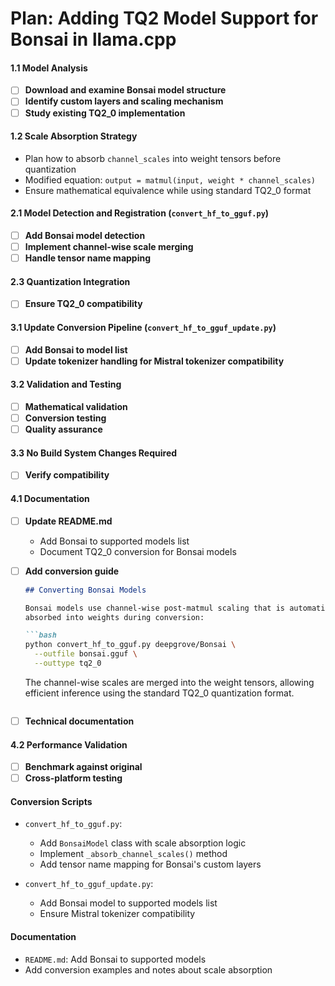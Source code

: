 # Plan: Adding TQ2 Model Support for Bonsai in llama.cpp

#### 1.1 Model Analysis
- [ ] **Download and examine Bonsai model structure**
- [ ] **Identify custom layers and scaling mechanism**
- [ ] **Study existing TQ2_0 implementation**
#### 1.2 Scale Absorption Strategy
  - Plan how to absorb `channel_scales` into weight tensors before quantization
  - Modified equation: `output = matmul(input, weight * channel_scales)`
  - Ensure mathematical equivalence while using standard TQ2_0 format
#### 2.1 Model Detection and Registration (`convert_hf_to_gguf.py`)
- [ ] **Add Bonsai model detection**
- [ ] **Implement channel-wise scale merging**
- [ ] **Handle tensor name mapping**
#### 2.3 Quantization Integration
- [ ] **Ensure TQ2_0 compatibility**
#### 3.1 Update Conversion Pipeline (`convert_hf_to_gguf_update.py`)
- [ ] **Add Bonsai to model list**
- [ ] **Update tokenizer handling for Mistral tokenizer compatibility**
#### 3.2 Validation and Testing
- [ ] **Mathematical validation**
- [ ] **Conversion testing**
- [ ] **Quality assurance**
#### 3.3 No Build System Changes Required
- [ ] **Verify compatibility**
#### 4.1 Documentation
- [ ] **Update README.md**
  - Add Bonsai to supported models list
  - Document TQ2_0 conversion for Bonsai models
- [ ] **Add conversion guide**
  ```markdown
  ## Converting Bonsai Models

  Bonsai models use channel-wise post-matmul scaling that is automatically
  absorbed into weights during conversion:

  ```bash
  python convert_hf_to_gguf.py deepgrove/Bonsai \
    --outfile bonsai.gguf \
    --outtype tq2_0
  ```

  The channel-wise scales are merged into the weight tensors, allowing
  efficient inference using the standard TQ2_0 quantization format.
  ```
- [ ] **Technical documentation**
#### 4.2 Performance Validation
- [ ] **Benchmark against original**
- [ ] **Cross-platform testing**

#### Conversion Scripts
- `convert_hf_to_gguf.py`:
  - Add `BonsaiModel` class with scale absorption logic
  - Implement `_absorb_channel_scales()` method
  - Add tensor name mapping for Bonsai's custom layers

- `convert_hf_to_gguf_update.py`:
  - Add Bonsai model to supported models list
  - Ensure Mistral tokenizer compatibility

#### Documentation
- `README.md`: Add Bonsai to supported models
- Add conversion examples and notes about scale absorption
